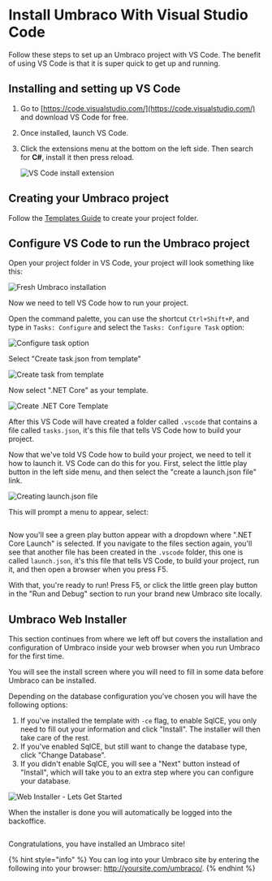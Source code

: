 # Install Umbraco With Visual Studio Code

Follow these steps to set up an Umbraco project with VS Code. The benefit of using VS Code is that it is super quick to get up and running.

## Installing and setting up VS Code

1. Go to [https://code.visualstudio.com/](https://code.visualstudio.com/) and download VS Code for free.
2. Once installed, launch VS Code.
3.  Click the extensions menu at the bottom on the left side. Then search for **C#**, install it then press reload.

    ![VS Code install extension](images/VsCode/VsCodeExtension.png)

## Creating your Umbraco project

Follow the [Templates Guide](install-umbraco-with-templates.md) to create your project folder.

## Configure VS Code to run the Umbraco project

Open your project folder in VS Code, your project will look something like this:

![Fresh Umbraco installation](images/VsCode/netcoreStructure.png)

Now we need to tell VS Code how to run your project.

Open the command palette, you can use the shortcut `Ctrl+Shift+P`, and type in `Tasks: Configure` and select the `Tasks: Configure Task` option:

![Configure task option](images/VsCode/ConfigureTask.png)

Select "Create task.json from template"

![Create task from template](images/VsCode/TaskJsonFromTemplate.png)

Now select ".NET Core" as your template.

![Create .NET Core Template](images/VsCode/NetcoreTemplate.png)

After this VS Code will have created a folder called `.vscode` that contains a file called `tasks.json`, it's this file that tells VS Code how to build your project.

Now that we've told VS Code how to build your project, we need to tell it how to launch it. VS Code can do this for you. First, select the little play button in the left side menu, and then select the "create a launch.json file" link.

![Creating launch.json file](images/VsCode/creatingLaunchFile.png)

This will prompt a menu to appear, select:

<figure><img src="../../../../.gitbook/assets/NetcoreTask.png" alt=""><figcaption></figcaption></figure>

Now you'll see a green play button appear with a dropdown where ".NET Core Launch" is selected. If you navigate to the files section again, you'll see that another file has been created in the `.vscode` folder, this one is called `launch.json`, it's this file that tells VS Code, to build your project, run it, and then open a browser when you press F5.

With that, you're ready to run! Press F5, or click the little green play button in the "Run and Debug" section to run your brand new Umbraco site locally.

## Umbraco Web Installer

This section continues from where we left off but covers the installation and configuration of Umbraco inside your web browser when you run Umbraco for the first time.

You will see the install screen where you will need to fill in some data before Umbraco can be installed.

Depending on the database configuration you've chosen you will have the following options:

1. If you've installed the template with `-ce` flag, to enable SqlCE, you only need to fill out your information and click "Install". The installer will then take care of the rest.
2. If you've enabled SqlCE, but still want to change the database type, click "Change Database".
3. If you didn't enable SqlCE, you will see a "Next" button instead of "Install", which will take you to an extra step where you can configure your database.

![Web Installer - Lets Get Started](images/installer.png)

When the installer is done you will automatically be logged into the backoffice.

<figure><img src="../../../../.gitbook/assets/dashboard-v8.PNG" alt=""><figcaption></figcaption></figure>

Congratulations, you have installed an Umbraco site!

{% hint style="info" %}
You can log into your Umbraco site by entering the following into your browser: http://yoursite.com/umbraco/.
{% endhint %}
